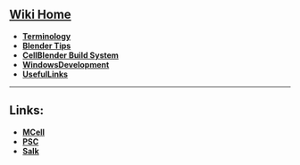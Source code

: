 ## [Wiki Home](CellBlender.md) ##

  * **[Terminology](Terminology.md)**
  * **[Blender Tips](BlenderTips.md)**
  * **[CellBlender Build System](CellBlenderMakeFile.md)**
  * **[WindowsDevelopment](WindowsDevelopment.md)**
  * **[UsefulLinks](UsefulLinks.md)**


---


## Links: ##

  * **[MCell](http://mcell.org)**
  * **[PSC](http://www.psc.edu)**
  * **[Salk](http://www.salk.edu)**